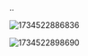 ..

![1734522886836](image/README/1734522886836.png)

![1734522898690](image/README/1734522898690.png)
